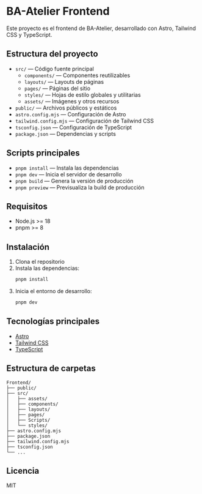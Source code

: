 # BA-Atelier Frontend

Este proyecto es el frontend de BA-Atelier, desarrollado con Astro, Tailwind CSS y TypeScript.

## Estructura del proyecto

- `src/` — Código fuente principal
  - `components/` — Componentes reutilizables
  - `layouts/` — Layouts de páginas
  - `pages/` — Páginas del sitio
  - `styles/` — Hojas de estilo globales y utilitarias
  - `assets/` — Imágenes y otros recursos
- `public/` — Archivos públicos y estáticos
- `astro.config.mjs` — Configuración de Astro
- `tailwind.config.mjs` — Configuración de Tailwind CSS
- `tsconfig.json` — Configuración de TypeScript
- `package.json` — Dependencias y scripts

## Scripts principales

- `pnpm install` — Instala las dependencias
- `pnpm dev` — Inicia el servidor de desarrollo
- `pnpm build` — Genera la versión de producción
- `pnpm preview` — Previsualiza la build de producción

## Requisitos

- Node.js >= 18
- pnpm >= 8

## Instalación

1. Clona el repositorio
2. Instala las dependencias:
   ```sh
   pnpm install
   ```
3. Inicia el entorno de desarrollo:
   ```sh
   pnpm dev
   ```

## Tecnologías principales

- [Astro](https://astro.build/)
- [Tailwind CSS](https://tailwindcss.com/)
- [TypeScript](https://www.typescriptlang.org/)

## Estructura de carpetas

```
Frontend/
├── public/
├── src/
│   ├── assets/
│   ├── components/
│   ├── layouts/
│   ├── pages/
│   ├── Scripts/
│   └── styles/
├── astro.config.mjs
├── package.json
├── tailwind.config.mjs
├── tsconfig.json
└── ...
```

## Licencia

MIT
